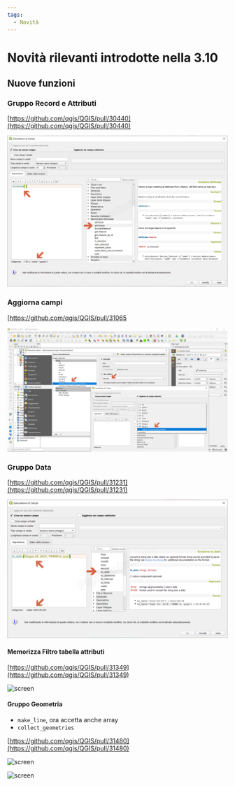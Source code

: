 ```yaml
---
tags:
  - Novità
---
```


# Novità rilevanti introdotte nella 3.10

## Nuove funzioni

### Gruppo Record e Attributi

[https://github.com/qgis/QGIS/pull/30440](https://github.com/qgis/QGIS/pull/30440)

![screen](../img/novita_310/img_01.png)

### Aggiorna campi

[https://github.com/qgis/QGIS/pull/31065

![screen](../img/novita_310/img_02.png)

### Gruppo Data

[https://github.com/qgis/QGIS/pull/31231](https://github.com/qgis/QGIS/pull/31231)

![screen](../img/novita_310/img_03.png)

#### Memorizza Filtro tabella attributi

[https://github.com/qgis/QGIS/pull/31349](https://github.com/qgis/QGIS/pull/31349)

![screen](https://user-images.githubusercontent.com/28384354/63512424-1aa32d80-c4e4-11e9-96f8-505d9544db8e.gif)

#### Gruppo Geometria

- `make_line`, ora accetta anche array
- `collect_geometries`

[https://github.com/qgis/QGIS/pull/31480](https://github.com/qgis/QGIS/pull/31480)

![screen](https://user-images.githubusercontent.com/1829991/63907376-85adb080-ca5e-11e9-8879-b5f72b5dc4ff.png)

![screen](https://user-images.githubusercontent.com/1829991/63907352-6ca4ff80-ca5e-11e9-9b18-82a1618e1eba.png)
